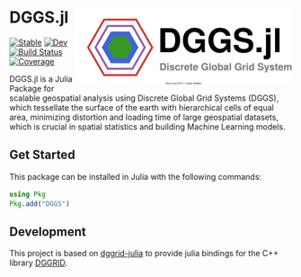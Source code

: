 # DGGS.jl <img src="logo.drawio.svg" align="right" height="138" />

[![Stable](https://img.shields.io/badge/docs-stable-blue.svg)](https://dloos.github.io/DGGS.jl/stable/)
[![Dev](https://img.shields.io/badge/docs-dev-blue.svg)](https://dloos.github.io/DGGS.jl/dev/)
[![Build Status](https://github.com/dloos/DGGS.jl/actions/workflows/CI.yml/badge.svg?branch=main)](https://github.com/dloos/DGGS.jl/actions/workflows/CI.yml?query=branch%3Amain)
[![Coverage](https://codecov.io/gh/dloos/DGGS.jl/branch/main/graph/badge.svg)](https://codecov.io/gh/dloos/DGGS.jl)

DGGS.jl is a Julia Package for scalable geospatial analysis using Discrete Global Grid Systems (DGGS), which tessellate the surface of the earth with hierarchical cells of equal area, minimizing distortion and loading time of large geospatial datasets, which is crucial in spatial statistics and building Machine Learning models.

## Get Started

This package can be installed in Julia with the following commands:

```Julia
using Pkg
Pkg.add("DGGS")
```

## Development

This project is based on [dggrid-julia](https://github.com/danlooo/dggrid-julia) to provide julia bindings for the C++ library [DGGRID](https://github.com/sahrk/DGGRID).
